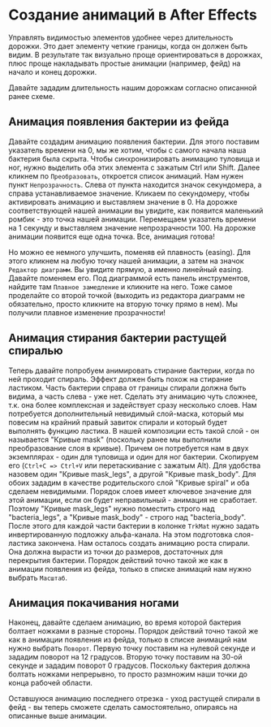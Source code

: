 # Создание анимаций в After Effects

Управлять видимостью элементов удобнее через длительность дорожки. Это дает элементу четкие границы, когда он должен быть видим. В результате так визуально проще ориентироваться в дорожках, плюс проще накладывать простые анимации (например, фейд) на начало и конец дорожки.

Давайте зададим длительность нашим дорожкам согласно описанной ранее схеме.

## Анимация появления бактерии из фейда

Давайте создадим анимацию появления бактерии. Для этого поставим указатель времени на 0, мы же хотим, чтобы с самого начала наша бактерия была скрыта. Чтобы синхронизировать анимацию туловища и ног, нужно выделить оба этих элемента с зажатым Ctrl или Shift. Далее кликнем по `Преобразовать`, откроется список анимаций. Нам нужен пункт `Непрозрачность`. Слева от пункта находится значок секундомера, а справа устанавливаемое значение. Кликаем по секундомеру, чтобы активировать анимацию и выставляем значение в 0. На дорожке соответствующей нашей анимации вы увидите, как появится маленький ромбик - это точка нашей анимации. Перемещаем указатель времени на 1 секунду и выставляем значение непрозрачности 100. На дорожке анимации появится еще одна точка. Все, анимация готова! 

Но можно ее немного улучшить, поменяв ей плавность (easing). Для этого кликнем на любую точку нашей анимации, а затем на значок `Редактор диаграмм`. Вы увидите прямую, а именно линейный easing. Давайте поменяем его. Под диаграммой есть панель инструментов, найдите там `Плавное замедление` и кликните на него. Тоже самое проделайте со второй точкой (выходить из редактора диаграмм не обязательно, просто кликните на вторую точку прямо в нем). Мы получили плавное изменение прозрачности!

## Анимация стирания бактерии растущей спиралью

Теперь давайте попробуем анимировать стирание бактерии, когда по ней проходит спираль. Эффект должен быть похож на стирание ластиком. Часть бактерии справа от границы спирали должна быть видима, а часть слева - уже нет. Сделать эту анимацию чуть сложнее, т.к. она более комплексная и задействует сразу несколько слоев. Нам потребуется дополнительный невидимый слой-маска, который мы повесим на крайний правый завиток спирали и который будет выполнять функцию ластика. В нашей композиции есть такой слой - он называется "Кривые mask" (поскольку ранее мы выполнили преобразование слоя в кривые). Причем он потребуется нам в двух экземплярах - один для туловища и один для ног бактерии. Скопируем его (`Ctrl+C => Ctrl+V` или перетаскивание с зажатым Alt). Для удобства назовем один "Кривые mask_legs", а другой "Кривые mask_body". Для обоих зададим в качестве родительского слой "Кривые spiral" и оба сделаем невидимыми. Порядок слоев имеет ключевое значение для этой анимации, если он будет неправильный - анимация не сработает. Поэтому "Кривые mask_legs" нужно поместить строго над "bacteria_legs", а "Кривые mask_body" - строго над "bacteria_body". После этого для каждой части бактерии в колонке `TrkMat` нужно задать инвертированную подложку альфа-канала. На этом подготовка слоя-ластика закончена. Нам осталось создать анимацию роста спирали. Она должна вырасти из точки до размеров, достаточных для перекрытия бактерии. Порядок действий точно такой же как в анимации появления из фейда, только в списке анимаций нам нужно выбрать `Масштаб`.

## Анимация покачивания ногами

Наконец, давайте сделаем анимацию, во время которой бактерия болтает ножками в разные стороны. Порядок действий точно такой же как в анимации появления из фейда, только в списке анимаций нам нужно выбрать `Поворот`. Первую точку поставим на нулевой секунде и зададим поворот на 12 градусов. Вторую точку поставим на 30-ой секунде и зададим поворот 0 градусов. Поскольку бактерия должна болтать ножками непрерывно, то просто размножим наши точки до конца рабочей области.

Оставшуюся анимацию последнего отрезка - уход растущей спирали в фейд - вы теперь сможете сделать самостоятельно, опираясь на описанные выше анимации.